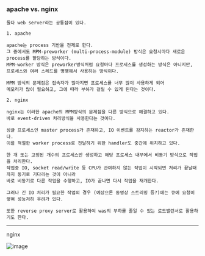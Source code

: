 <h3> apache vs. nginx </h3>

    둘다 web server라는 공통점이 있다. 

    1. apache
    
    apache는 process 기반을 전제로 한다.
    그 중에서도 MPM-preworker (multi-process-module) 방식은 요청시마다 새로운 process를 할당하는 방식이다.
    MPM-worker 방식은 preworker방식처럼 요청마다 프로세스를 생성하는 방식은 아니지만,
    프로세스와 여러 스레드를 병행해서 사용하는 방식이다.

    MPM 방식의 문제점은 접속자가 많아지면 프로세스를 너무 많이 사용하게 되어
    메모리가 많이 필요하고, 그에 따라 부하가 걸릴 수 있게 된다는 것이다.

    2. nginx

    nginx는 이러한 apache의 MPM방식의 문제점을 다른 방식으로 해결하고 있다.
    바로 event-driven 처리방식을 사용한다는 것이다. 
    
    싱글 프로세스인 master process가 존재하고, IO 이벤트를 감지하는 reactor가 존재한다.
    이를 적절한 worker process로 전달하기 위한 handler도 중간에 위치하고 있다.

    한 개 또는 고정된 개수의 프로세스만 생성하고 해당 프로세스 내부에서 비동기 방식으로 작업을 처리한다.
    작업중 IO, socket read/write 등 CPU가 관여하지 않는 작업이 시작되면 처리가 끝날때까지 동기로 기다리는 것이 아니라
    바로 비동기로 다른 작업을 수행하고, IO가 끝나면 다시 작업을 재개한다.
    
    그러나 긴 IO 처리가 필요한 작업의 경우 (예상으론 동영상 스트리밍 등?)에는 큐에 요청이 쌓여 성능저하 우려가 있다.

    또한 reverse proxy server로 활용하여 was의 부하를 줄일 수 있는 로드밸런서로 활용하기도 한다.

---

nginx

![image](https://user-images.githubusercontent.com/19279163/130990993-0e47f778-9282-4982-9953-db689282c422.png)
